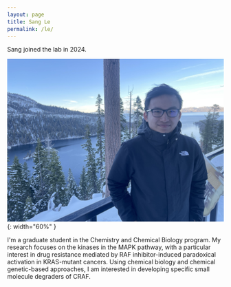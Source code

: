 ```yaml
---
layout: page
title: Sang Le
permalink: /le/
---
```

Sang joined the lab in 2024.

![Sang Le pic](../img/le.jpg){: width="60%" }



I'm a graduate student in the Chemistry and Chemical Biology program. My research focuses on the kinases in the MAPK pathway, with a particular interest in drug resistance mediated by RAF inhibitor-induced paradoxical activation in KRAS-mutant cancers. Using chemical biology and chemical genetic-based approaches, I am interested in developing specific small molecule degraders of CRAF.
